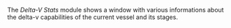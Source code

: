 The _Delta-V Stats_ module shows a window with various informations about the delta-v capabilities of the current vessel and its stages.